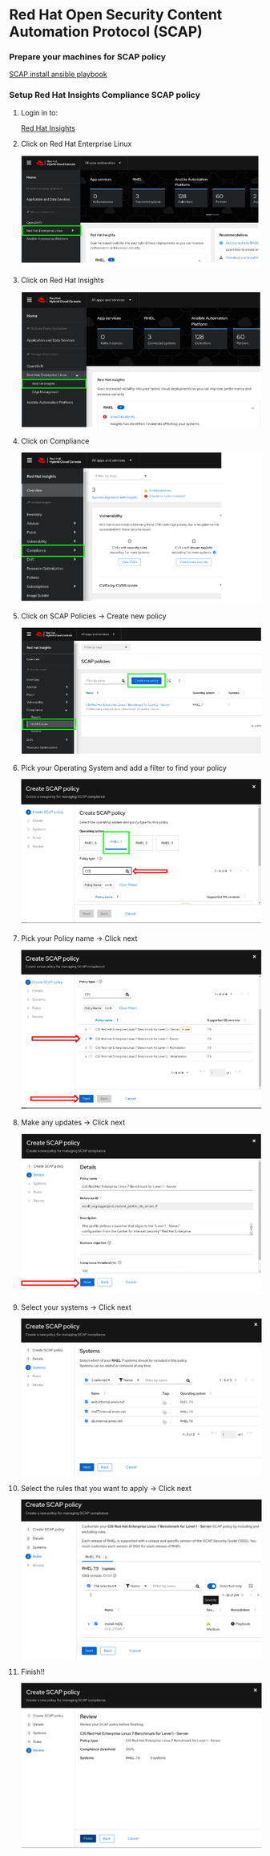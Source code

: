 # Red Hat Open Security Content Automation Protocol (SCAP)

### Prepare your machines for SCAP policy
[SCAP install ansible playbook](https://github.com/ericcames/RHOpenSCAP/blob/main/scapinstall.yml "SCAP Install Playbook")

### Setup Red Hat Insights Compliance SCAP policy
1. Login in to:

    [Red Hat Insights](https://console.redhat.com "Red Hat Hybrid Cloud Console")
    
2. Click on Red Hat Enterprise Linux
    
    ![alt text](https://github.com/ericcames/RHOpenSCAP/blob/main/images/RHEL.png "Logo Title Text 1")
    
3. Click on Red Hat Insights

    ![alt text](https://github.com/ericcames/RHOpenSCAP/blob/main/images/Red%20Hat%20Insights.png "Logo Title Text 1")
    
4. Click on Compliance

    ![alt text](https://github.com/ericcames/RHOpenSCAP/blob/main/images/Compliance.png "Logo Title Text 1")
    
5. Click on SCAP Policies -> Create new policy

    ![alt text](https://github.com/ericcames/RHOpenSCAP/blob/main/images/CreateSCAP.png "Logo Title Text 1")

6. Pick your Operating System and add a filter to find your policy

    ![alt text](https://github.com/ericcames/RHOpenSCAP/blob/main/images/PickOS.png "Logo Title Text 1")

7. Pick your Policy name -> Click next

    ![alt text](https://github.com/ericcames/RHOpenSCAP/blob/main/images/Pickyourpolicy.png "Logo Title Text 1")

8. Make any updates -> Click next

    ![alt text](https://github.com/ericcames/RHOpenSCAP/blob/main/images/adjustments.png "Logo Title Text 1")

9. Select your systems -> Click next

    ![alt text](https://github.com/ericcames/RHOpenSCAP/blob/main/images/addyoursystems.png "Logo Title Text 1")

10. Select the rules that you want to apply -> Click next

    ![alt text](https://github.com/ericcames/RHOpenSCAP/blob/main/images/Rulereview.png "Logo Title Text 1")
    
11. Finish!!

    ![alt text](https://github.com/ericcames/RHOpenSCAP/blob/main/images/Finish.png "Logo Title Text 1")
    
